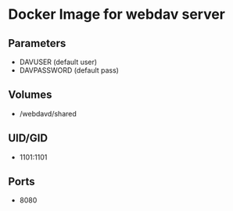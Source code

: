 # Docker Image for webdav server

## Parameters

- DAVUSER (default user)
- DAVPASSWORD (default pass)

## Volumes

- /webdavd/shared

## UID/GID

- 1101:1101

## Ports

- 8080
